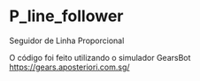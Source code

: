 # P_line_follower
Seguidor de Linha Proporcional

O código foi feito utilizando o simulador GearsBot
https://gears.aposteriori.com.sg/
